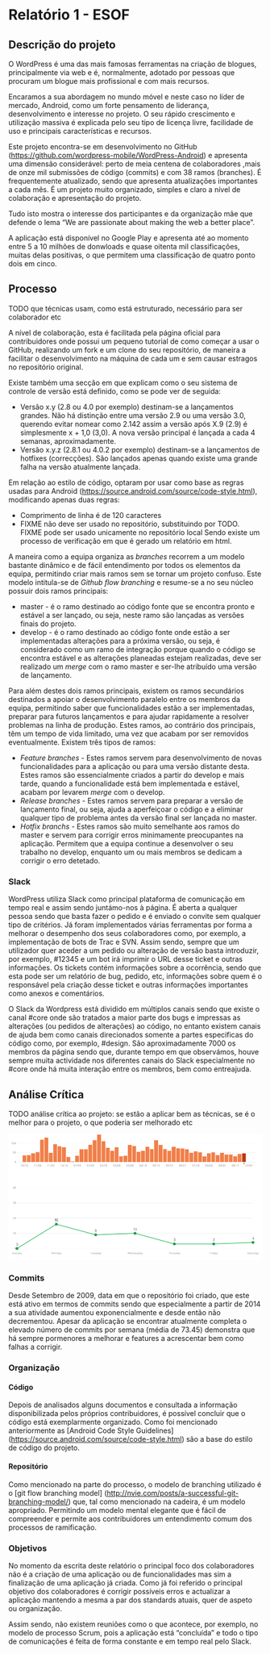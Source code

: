 # Relatório 1 - ESOF #
## Descrição do projeto ##

O WordPress é uma das mais famosas ferramentas na criação de blogues, principalmente via web e é, normalmente, adotado por pessoas que procuram um blogue mais profissional e com mais recursos.

Encaramos a sua abordagem no mundo móvel e neste caso no líder de mercado, Android, como um forte pensamento de liderança, desenvolvimento e interesse no projeto. O seu rápido crescimento e utilização massiva é explicada pelo seu tipo de licença livre, facilidade de uso e principais características e recursos.

Este projeto encontra-se em desenvolvimento no GitHub (https://github.com/wordpress-mobile/WordPress-Android) e apresenta uma dimensão considerável: perto de meia centena de colaboradores ,mais de onze mil submissões de código (commits) e com 38 ramos (branches). É frequentemente atualizado, sendo que apresenta atualizações importantes a cada mês. É um projeto muito organizado, simples e claro a nível de colaboração e apresentação do projeto.

Tudo isto mostra o interesse dos participantes e da organização mãe que defende o lema “We are passionate about making the web a better place”.

A aplicação está disponível no Google Play e apresenta até ao momento entre 5 a 10 milhões de donwloads e quase oitenta mil classificações, muitas delas positivas, o que permitem uma classificação de quatro ponto dois em cinco.


## Processo ##

TODO que técnicas usam, como está estruturado, necessário para ser colaborador etc

A nível de colaboração, esta é facilitada pela página oficial para contribuidores onde possui um pequeno tutorial de como começar a usar o GitHub, realizando um fork e um clone do seu repositório, de maneira a facilitar o desenvolvimento na máquina de cada um e sem causar estragos no repositório original.

Existe também uma secção em que explicam como o seu sistema de controle de versão está definido, como se pode ver de seguida:
* Versão x.y (2.8 ou 4.0 por exemplo) destinam-se a lançamentos grandes. Não há distinção entre uma versão 2.9 ou uma versão 3.0, querendo evitar nomear como 2.142 assim a versão após X.9 (2.9) é simplesmente x + 1,0 (3,0). A nova versão principal é lançada a cada 4 semanas, aproximadamente.
* Versão x.y.z (2.8.1 ou 4.0.2 por exemplo) destinam-se a lançamentos de hotfixes (correcções). São lançados apenas quando existe uma grande falha na versão atualmente lançada.

Em relação ao estilo de código, optaram por usar como base as regras usadas para Android (https://source.android.com/source/code-style.html), modificando apenas duas regras:
* Comprimento de linha é de 120 caracteres
* FIXME não deve ser usado no repositório, substituindo por TODO. FIXME pode ser usado unicamente no repositório local
Sendo existe um processo de verificação em que é gerado um relatório em html.

A maneira como a equipa organiza as *branches* recorrem a um modelo bastante dinâmico e de fácil entendimento por todos os elementos da equipa, permitindo criar mais ramos sem se tornar um projeto confuso. Este modelo intitula-se de *Github flow branching* e resume-se a no seu núcleo possuir dois ramos principais:

* master - é o ramo destinado ao código fonte que se encontra pronto e estável a ser lançado, ou seja, neste ramo são lançadas as versões finais do projeto.
* develop - é o ramo destinado ao código fonte onde estão a ser implementadas alterações para a próxima versão, ou seja, é considerado como um ramo de integração porque quando o código se encontra estável e as alterações planeadas estejam realizadas, deve ser realizado um *merge* com o ramo master e ser-lhe atribuído uma versão de lançamento.

Para além destes dois ramos principais, existem os ramos secundários destinados a apoiar o desenvolvimento paralelo entre os membros da equipa, permitindo saber que funcionalidades estão a ser implementadas, preparar para futuros lançamentos e para ajudar rapidamente a resolver problemas na linha de produção. Estes ramos, ao contrário dos principais, têm um tempo de vida limitado, uma vez que acabam por ser removidos eventualmente. Existem três tipos de ramos:

* *Feature branches* - Estes ramos servem para desenvolvimento de novas funcionalidades para a aplicação ou para uma versão distante desta. Estes ramos são essencialmente criados a partir do develop e mais tarde, quando a funcionalidade está bem implementada e estável, acabam por levarem *merge* com o develop.
* *Release branches* - Estes ramos servem para preparar a versão de lançamento final, ou seja, ajuda a aperfeiçoar o código e a eliminar qualquer tipo de problema antes da versão final ser lançada no master.
* *Hotfix branchs* - Estes ramos são muito semelhante aos ramos do master e servem para corrigir erros minimamente preocupantes na aplicação. Permitem que a equipa continue a desenvolver o seu trabalho no develop, enquanto um ou mais membros se dedicam a corrigir o erro detetado.

### Slack ###

WordPress utiliza Slack como principal plataforma de comunicação em tempo real e assim sendo juntámo-nos à página. É aberta a qualquer pessoa sendo que basta fazer o pedido e é enviado o convite sem qualquer tipo de critérios. Já foram implementados várias ferramentas por forma a melhorar o desempenho dos seus colaboradores como, por exemplo, a implementação de bots de Trac e SVN. Assim sendo, sempre que um utilizador quer aceder a um pedido ou alteração de versão basta introduzir, por exemplo, #12345 e um bot irá imprimir o URL desse ticket e outras informações. Os tickets contém informações sobre a ocorrência, sendo que esta pode ser um relatório de bug, pedido, etc, informações sobre quem é o responsável pela criação desse ticket e outras informações importantes como anexos e comentários. 

O Slack da Wordpress está dividido em múltiplos canais sendo que existe o canal #core onde são tratados a maior parte dos bugs e impressas as alterações (ou pedidos de alterações) ao código, no entanto existem canais de ajuda bem como canais direcionados somente a partes especificas do código como, por exemplo, #design. São aproximadamente 7000 os membros da página sendo que, durante tempo em que observámos, houve sempre muita actividade nos diferentes canais do Slack especialmente no #core onde há muita interação entre os membros, bem como entreajuda. 


## Análise Crítica ##

TODO análise crítica ao projeto: se estão a aplicar bem as técnicas, se é o melhor para o projeto, o que poderia ser melhorado etc

![Gráfico de commits](./images/grafico_commits.PNG)

### Commits ###

Desde Setembro de 2009, data em que o repositório foi criado, que este está ativo em termos de commits sendo que especialmente a partir de 2014 a sua atividade aumentou exponencialmente e desde então não decrementou. Apesar da aplicação se encontrar atualmente completa o elevado número de commits por semana (média de 73.45) demonstra que há sempre pormenores a melhorar e features a acrescentar bem como falhas a corrigir.

### Organização ###

#### Código ####

Depois de analisados alguns documentos e consultada a informação disponibilizada pelos próprios contribuidores, é possível concluir que o código está exemplarmente organizado. Como foi mencionado anteriormente as [Android Code Style Guidelines] (https://source.android.com/source/code-style.html) são a base do estilo de código do projeto.

#### Repositório ####

Como mencionado na parte do processo, o modelo de branching utilizado é o [git flow branching model] (http://nvie.com/posts/a-successful-git-branching-model/) que, tal como mencionado na cadeira, é um modelo apropriado. Permitindo um modelo mental elegante que é fácil de compreender e permite aos contribuidores um entendimento comum dos processos de ramificação.

### Objetivos ###

No momento da escrita deste relatório o principal foco dos colaboradores não é a criação de uma aplicação ou de funcionalidades mas sim a finalização de uma aplicação já criada. Como já foi referido o principal objetivo dos colaboradores é corrigir possíveis erros e actualizar a aplicação mantendo a mesma a par dos standards atuais, quer de aspeto ou organização.

Assim sendo, não existem reuniões como o que acontece, por exemplo, no modelo de processo Scrum, pois a aplicação está “concluída” e todo o tipo de comunicações é feita de forma constante e em tempo real pelo Slack.
